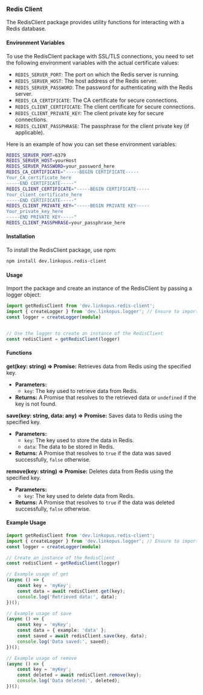 ### Redis Client

The RedisClient package provides utility functions for interacting with a Redis database.

#### Environment Variables

To use the RedisClient package with SSL/TLS connections, you need to set the following environment variables with the actual certificate values:

- `REDIS_SERVER_PORT`: The port on which the Redis server is running.
- `REDIS_SERVER_HOST`: The host address of the Redis server.
- `REDIS_SERVER_PASSWORD`: The password for authenticating with the Redis server.
- `REDIS_CA_CERTIFICATE`: The CA certificate for secure connections.
- `REDIS_CLIENT_CERTIFICATE`: The client certificate for secure connections.
- `REDIS_CLIENT_PRIVATE_KEY`: The client private key for secure connections.
- `REDIS_CLIENT_PASSPHRASE`: The passphrase for the client private key (if applicable).

Here is an example of how you can set these environment variables:

```sh
REDIS_SERVER_PORT=6379
REDIS_SERVER_HOST=yourHost
REDIS_SERVER_PASSWORD=your_password_here
REDIS_CA_CERTIFICATE="-----BEGIN CERTIFICATE-----
Your_CA_certificate_here
-----END CERTIFICATE-----"
REDIS_CLIENT_CERTIFICATE="-----BEGIN CERTIFICATE-----
Your_client_certificate_here
-----END CERTIFICATE-----"
REDIS_CLIENT_PRIVATE_KEY="-----BEGIN PRIVATE KEY-----
Your_private_key_here
-----END PRIVATE KEY-----"
REDIS_CLIENT_PASSPHRASE=your_passphrase_here
```

#### Installation

To install the RedisClient package, use npm:

```sh
npm install dev.linkopus.redis-client
```

#### Usage

Import the package and create an instance of the RedisClient by passing a logger object:
```typescript
import getRedisClient from 'dev.linkopus.redis-client';
import { createLogger } from 'dev.linkopus.logger'; // Ensure to import Logger
const logger = createLogger(module)


// Use the logger to create an instance of the RedisClient
const redisClient = getRedisClient(logger)
```

#### Functions

**get(key: string) => Promise<any>:**
Retrieves data from Redis using the specified key.
- **Parameters:**
    - `key`: The key used to retrieve data from Redis.
- **Returns:** A Promise that resolves to the retrieved data or `undefined` if the key is not found.

**save(key: string, data: any) => Promise<boolean>:**
Saves data to Redis using the specified key.
- **Parameters:**
    - `key`: The key used to store the data in Redis.
    - `data`: The data to be stored in Redis.
- **Returns:** A Promise that resolves to `true` if the data was saved successfully, `false` otherwise.

**remove(key: string) => Promise<boolean>:**
Deletes data from Redis using the specified key.
- **Parameters:**
    - `key`: The key used to delete data from Redis.
- **Returns:** A Promise that resolves to `true` if the data was deleted successfully, `false` otherwise.

#### Example Usage

```typescript
import getRedisClient from 'dev.linkopus.redis-client';
import { createLogger } from 'dev.linkopus.logger'; // Ensure to import Logger
const logger = createLogger(module)

// Create an instance of the RedisClient
const redisClient = getRedisClient(logger)

// Example usage of get
(async () => {
    const key = 'myKey';
    const data = await redisClient.get(key);
    console.log('Retrieved data:', data);
})();

// Example usage of save
(async () => {
    const key = 'myKey';
    const data = { example: 'data' };
    const saved = await redisClient.save(key, data);
    console.log('Data saved:', saved);
})();

// Example usage of remove
(async () => {
    const key = 'myKey';
    const deleted = await redisClient.remove(key);
    console.log('Data deleted:', deleted);
})();
```